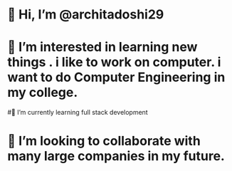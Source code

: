 # 👋 Hi, I’m @architadoshi29
# 👀 I’m interested in learning new things . i like to work on computer. i want to do Computer Engineering in my college.
#🌱 I’m currently learning full stack development
# 💞️ I’m looking to collaborate  with many large companies in my future.

<!---
architadoshi29 is a ✨ special ✨ repository because its `README.md` (this file) appears on your GitHub profile.
You can click the Preview link to take a look at your changes.
--->
